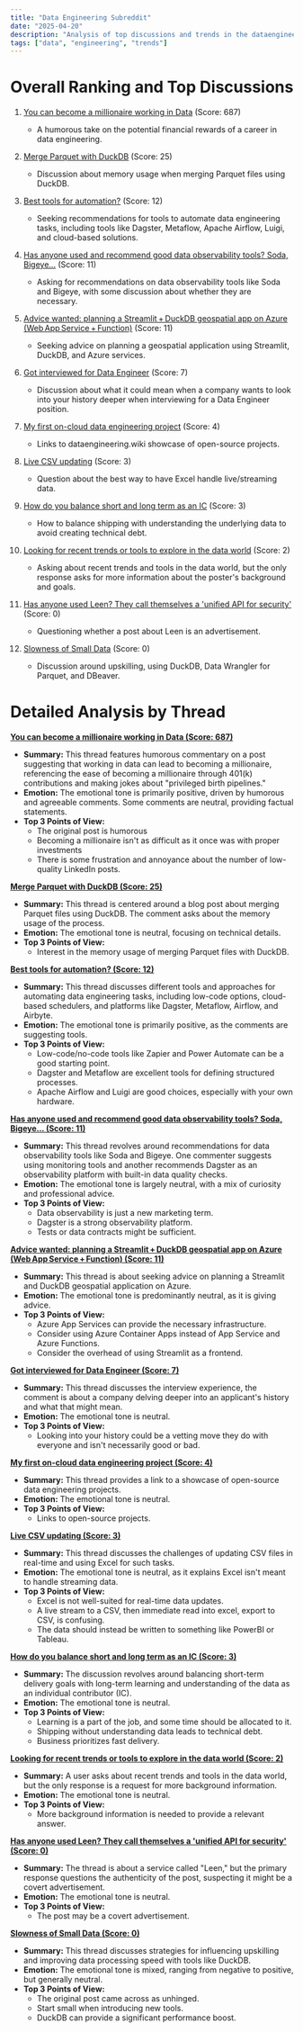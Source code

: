 ```yaml
---
title: "Data Engineering Subreddit"
date: "2025-04-20"
description: "Analysis of top discussions and trends in the dataengineering subreddit"
tags: ["data", "engineering", "trends"]
---
```


# Overall Ranking and Top Discussions
1.  [You can become a millionaire working in Data](https://i.redd.it/tk3ipjstr0we1.png) (Score: 687)
    *   A humorous take on the potential financial rewards of a career in data engineering.

2.  [Merge Parquet with DuckDB](https://emilsadek.com/blog/merge-parquet-duckdb) (Score: 25)
    *   Discussion about memory usage when merging Parquet files using DuckDB.

3.  [Best tools for automation?](https://www.reddit.com/r/dataengineering/comments/1k3pifk/best_tools_for_automation/) (Score: 12)
    *   Seeking recommendations for tools to automate data engineering tasks, including tools like Dagster, Metaflow, Apache Airflow, Luigi, and cloud-based solutions.

4.  [Has anyone used and recommend good data observability tools? Soda, Bigeye...](https://www.reddit.com/r/dataengineering/comments/1k3cuws/has_anyone_used_and_recommend_good_data/) (Score: 11)
    *   Asking for recommendations on data observability tools like Soda and Bigeye, with some discussion about whether they are necessary.

5.  [Advice wanted: planning a Streamlit + DuckDB geospatial app on Azure (Web App Service + Function)](https://www.reddit.com/r/dataengineering/comments/1k3m7d4/advice_wanted_planning_a_streamlit_duckdb/) (Score: 11)
    *   Seeking advice on planning a geospatial application using Streamlit, DuckDB, and Azure services.

6.  [Got interviewed for Data Engineer](https://www.reddit.com/r/dataengineering/comments/1k3ox2w/got_interviewed_for_data_engineer/) (Score: 7)
    *   Discussion about what it could mean when a company wants to look into your history deeper when interviewing for a Data Engineer position.

7.  [My first on-cloud data engineering project](https://www.reddit.com/r/dataengineering/comments/1k3u13r/my_first_oncloud_data_engineering_project/) (Score: 4)
    *   Links to dataengineering.wiki showcase of open-source projects.

8.  [Live CSV updating](https://www.reddit.com/r/dataengineering/comments/1k3n8h9/live_csv_updating/) (Score: 3)
    *   Question about the best way to have Excel handle live/streaming data.

9.  [How do you balance short and long term as an IC](https://www.reddit.com/r/dataengineering/comments/1k3pnjf/how_do_you_balance_short_and_long_term_as_an_ic/) (Score: 3)
    *   How to balance shipping with understanding the underlying data to avoid creating technical debt.

10. [Looking for recent trends or tools to explore in the data world](https://www.reddit.com/r/dataengineering/comments/1k3ugrj/looking_for_recent_trends_or_tools_to_explore_in/) (Score: 2)
    *   Asking about recent trends and tools in the data world, but the only response asks for more information about the poster's background and goals.

11. [Has anyone used Leen? They call themselves a 'unified API for security'](https://www.reddit.com/r/dataengineering/comments/1k3er2s/has_anyone_used_leen_they_call_themselves_a/) (Score: 0)
    *   Questioning whether a post about Leen is an advertisement.

12. [Slowness of Small Data](https://www.reddit.com/r/dataengineering/comments/1k3gadk/slowness_of_small_data/) (Score: 0)
    *   Discussion around upskilling, using DuckDB, Data Wrangler for Parquet, and DBeaver.

# Detailed Analysis by Thread
**[You can become a millionaire working in Data (Score: 687)](https://i.redd.it/tk3ipjstr0we1.png)**
*  **Summary:** This thread features humorous commentary on a post suggesting that working in data can lead to becoming a millionaire, referencing the ease of becoming a millionaire through 401(k) contributions and making jokes about "privileged birth pipelines."
*  **Emotion:** The emotional tone is primarily positive, driven by humorous and agreeable comments. Some comments are neutral, providing factual statements.
*  **Top 3 Points of View:**
    *   The original post is humorous
    *   Becoming a millionaire isn't as difficult as it once was with proper investments
    *   There is some frustration and annoyance about the number of low-quality LinkedIn posts.

**[Merge Parquet with DuckDB (Score: 25)](https://emilsadek.com/blog/merge-parquet-duckdb)**
*  **Summary:** This thread is centered around a blog post about merging Parquet files using DuckDB. The comment asks about the memory usage of the process.
*  **Emotion:** The emotional tone is neutral, focusing on technical details.
*  **Top 3 Points of View:**
    *   Interest in the memory usage of merging Parquet files with DuckDB.

**[Best tools for automation? (Score: 12)](https://www.reddit.com/r/dataengineering/comments/1k3pifk/best_tools_for_automation/)**
*  **Summary:** This thread discusses different tools and approaches for automating data engineering tasks, including low-code options, cloud-based schedulers, and platforms like Dagster, Metaflow, Airflow, and Airbyte.
*  **Emotion:** The emotional tone is primarily positive, as the comments are suggesting tools.
*  **Top 3 Points of View:**
    *   Low-code/no-code tools like Zapier and Power Automate can be a good starting point.
    *   Dagster and Metaflow are excellent tools for defining structured processes.
    *   Apache Airflow and Luigi are good choices, especially with your own hardware.

**[Has anyone used and recommend good data observability tools? Soda, Bigeye... (Score: 11)](https://www.reddit.com/r/dataengineering/comments/1k3cuws/has_anyone_used_and_recommend_good_data/)**
*  **Summary:** This thread revolves around recommendations for data observability tools like Soda and Bigeye. One commenter suggests using monitoring tools and another recommends Dagster as an observability platform with built-in data quality checks.
*  **Emotion:** The emotional tone is largely neutral, with a mix of curiosity and professional advice.
*  **Top 3 Points of View:**
    *   Data observability is just a new marketing term.
    *   Dagster is a strong observability platform.
    *   Tests or data contracts might be sufficient.

**[Advice wanted: planning a Streamlit + DuckDB geospatial app on Azure (Web App Service + Function) (Score: 11)](https://www.reddit.com/r/dataengineering/comments/1k3m7d4/advice_wanted_planning_a_streamlit_duckdb/)**
*  **Summary:** This thread is about seeking advice on planning a Streamlit and DuckDB geospatial application on Azure.
*  **Emotion:** The emotional tone is predominantly neutral, as it is giving advice.
*  **Top 3 Points of View:**
    *   Azure App Services can provide the necessary infrastructure.
    *   Consider using Azure Container Apps instead of App Service and Azure Functions.
    *   Consider the overhead of using Streamlit as a frontend.

**[Got interviewed for Data Engineer (Score: 7)](https://www.reddit.com/r/dataengineering/comments/1k3ox2w/got_interviewed_for_data_engineer/)**
*  **Summary:** This thread discusses the interview experience, the comment is about a company delving deeper into an applicant's history and what that might mean.
*  **Emotion:** The emotional tone is neutral.
*  **Top 3 Points of View:**
    *   Looking into your history could be a vetting move they do with everyone and isn't necessarily good or bad.

**[My first on-cloud data engineering project (Score: 4)](https://www.reddit.com/r/dataengineering/comments/1k3u13r/my_first_oncloud_data_engineering_project/)**
*  **Summary:** This thread provides a link to a showcase of open-source data engineering projects.
*  **Emotion:** The emotional tone is neutral.
*  **Top 3 Points of View:**
    *   Links to open-source projects.

**[Live CSV updating (Score: 3)](https://www.reddit.com/r/dataengineering/comments/1k3n8h9/live_csv_updating/)**
*  **Summary:** This thread discusses the challenges of updating CSV files in real-time and using Excel for such tasks.
*  **Emotion:** The emotional tone is neutral, as it explains Excel isn't meant to handle streaming data.
*  **Top 3 Points of View:**
    *   Excel is not well-suited for real-time data updates.
    *   A live stream to a CSV, then immediate read into excel, export to CSV, is confusing.
    *   The data should instead be written to something like PowerBI or Tableau.

**[How do you balance short and long term as an IC (Score: 3)](https://www.reddit.com/r/dataengineering/comments/1k3pnjf/how_do_you_balance_short_and_long_term_as_an_ic/)**
*  **Summary:** The discussion revolves around balancing short-term delivery goals with long-term learning and understanding of the data as an individual contributor (IC).
*  **Emotion:** The emotional tone is neutral.
*  **Top 3 Points of View:**
    *   Learning is a part of the job, and some time should be allocated to it.
    *   Shipping without understanding data leads to technical debt.
    *   Business prioritizes fast delivery.

**[Looking for recent trends or tools to explore in the data world (Score: 2)](https://www.reddit.com/r/dataengineering/comments/1k3ugrj/looking_for_recent_trends_or_tools_to_explore_in/)**
*  **Summary:** A user asks about recent trends and tools in the data world, but the only response is a request for more background information.
*  **Emotion:** The emotional tone is neutral.
*  **Top 3 Points of View:**
    *   More background information is needed to provide a relevant answer.

**[Has anyone used Leen? They call themselves a 'unified API for security' (Score: 0)](https://www.reddit.com/r/dataengineering/comments/1k3er2s/has_anyone_used_leen_they_call_themselves_a/)**
*  **Summary:**  The thread is about a service called "Leen," but the primary response questions the authenticity of the post, suspecting it might be a covert advertisement.
*  **Emotion:** The emotional tone is neutral.
*  **Top 3 Points of View:**
    *   The post may be a covert advertisement.

**[Slowness of Small Data (Score: 0)](https://www.reddit.com/r/dataengineering/comments/1k3gadk/slowness_of_small_data/)**
*  **Summary:** This thread discusses strategies for influencing upskilling and improving data processing speed with tools like DuckDB.
*  **Emotion:** The emotional tone is mixed, ranging from negative to positive, but generally neutral.
*  **Top 3 Points of View:**
    *   The original post came across as unhinged.
    *   Start small when introducing new tools.
    *   DuckDB can provide a significant performance boost.
